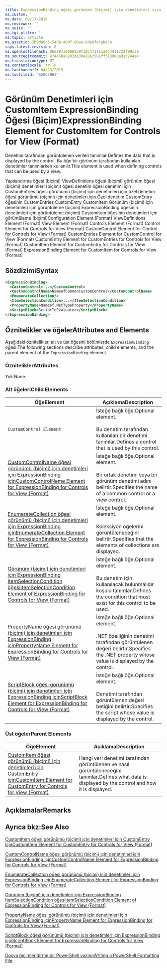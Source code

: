 ```yaml
---
title: ExpressionBinding öğesi görünümü (biçimi) için denetimleri için CustomItem için | Microsoft Docs
ms.custom: ''
ms.date: 09/13/2016
ms.reviewer: ''
ms.suite: ''
ms.tgt_pltfrm: ''
ms.topic: article
ms.assetid: 2b9da6c5-548b-480f-86ae-6de6fecabaca
caps.latest.revision: 8
ms.openlocfilehash: 06089730008839f18c471711a4b4411722f99c38
ms.sourcegitcommit: e7445ba8203da304286c591ff513900ad1c244a4
ms.translationtype: MT
ms.contentlocale: tr-TR
ms.lasthandoff: 04/23/2019
ms.locfileid: "62065963"
---
```

# <a name="expressionbinding-element-for-customitem-for-controls-for-view-format"></a><span data-ttu-id="98f28-102">Görünüm Denetimleri için CustomItem ExpressionBinding Öğesi (Biçim)</span><span class="sxs-lookup"><span data-stu-id="98f28-102">ExpressionBinding Element for CustomItem for Controls for View (Format)</span></span>

<span data-ttu-id="98f28-103">Denetimi tarafından görüntülenen verileri tanımlar.</span><span class="sxs-lookup"><span data-stu-id="98f28-103">Defines the data that is displayed by the control.</span></span> <span data-ttu-id="98f28-104">Bu öğe bir görünüm tarafından kullanılan denetimler tanımlarken kullanılır.</span><span class="sxs-lookup"><span data-stu-id="98f28-104">This element is used when defining controls that can be used by a view.</span></span>

<span data-ttu-id="98f28-105">Yapılandırma öğesi (biçimi) ViewDefinitions öğesi (biçimi) görünüm öğesi (biçimi) denetimleri (biçimi) öğesi denetim öğesi denetimi için CustomEntries öğesi görünümü (biçimi) için denetimleri için özel denetim öğesi görünümü (biçimi) için denetimleri için Özel denetim CustomEntry öğesinin CustomEntries CustomEntry CustomItem Görünüm (biçimi) için denetimleri için görüntüleme (biçimi) ExpressionBinding öğesinin denetimleri için görüntüleme (biçimi) CustomItem öğesinin denetimleri için görüntüleme (biçimi)</span><span class="sxs-lookup"><span data-stu-id="98f28-105">Configuration Element (Format) ViewDefinitions Element (Format) View Element (Format) Controls Element (Format) Control Element for Controls for View (Format) CustomControl Element for Control for Controls for View (Format) CustomEntries Element for CustomControl for View (Format) CustomEntry Element for CustomEntries for Controls for View (Format) CustomItem Element for CustomEntry for Controls for View (Format) ExpressionBinding Element for CustomItem for Controls for View (Format)</span></span>

## <a name="syntax"></a><span data-ttu-id="98f28-106">Sözdizimi</span><span class="sxs-lookup"><span data-stu-id="98f28-106">Syntax</span></span>

```xml
<ExpressionBinding>
  <CustomControl>...</CustomControl>
  <CustomControlName>NameofCommonCustomControl</CustomControlName>
  <EnumerateCollection/>
  <ItemSelectionCondition>...</ItemSelectionCondition>
  <PropertyName>Nameof.NetTypeProperty</PropertyName>
  <ScriptBlock>ScriptToEvaluate></ScriptBlock>
</ExpressionBinding>
```

## <a name="attributes-and-elements"></a><span data-ttu-id="98f28-107">Öznitelikler ve öğeler</span><span class="sxs-lookup"><span data-stu-id="98f28-107">Attributes and Elements</span></span>

<span data-ttu-id="98f28-108">Aşağıdaki öznitelikler, alt ve üst öğesini bölümlerde `ExpressionBinding` öğesi.</span><span class="sxs-lookup"><span data-stu-id="98f28-108">The following sections describe attributes, child elements, and the parent element of the `ExpressionBinding` element.</span></span>

### <a name="attributes"></a><span data-ttu-id="98f28-109">Öznitelikler</span><span class="sxs-lookup"><span data-stu-id="98f28-109">Attributes</span></span>

<span data-ttu-id="98f28-110">Yok.</span><span class="sxs-lookup"><span data-stu-id="98f28-110">None.</span></span>

### <a name="child-elements"></a><span data-ttu-id="98f28-111">Alt öğeleri</span><span class="sxs-lookup"><span data-stu-id="98f28-111">Child Elements</span></span>

|<span data-ttu-id="98f28-112">Öğe</span><span class="sxs-lookup"><span data-stu-id="98f28-112">Element</span></span>|<span data-ttu-id="98f28-113">Açıklama</span><span class="sxs-lookup"><span data-stu-id="98f28-113">Description</span></span>|
|-------------|-----------------|
|`CustomControl Element`|<span data-ttu-id="98f28-114">İsteğe bağlı öğe.</span><span class="sxs-lookup"><span data-stu-id="98f28-114">Optional element.</span></span><br /><br /> <span data-ttu-id="98f28-115">Bu denetim tarafından kullanılan bir denetimi tanımlar.</span><span class="sxs-lookup"><span data-stu-id="98f28-115">Defines a control that is used by this control.</span></span>|
|[<span data-ttu-id="98f28-116">CustomControlName öğesi görünümü (biçimi) için denetimleri için ExpressionBinding için</span><span class="sxs-lookup"><span data-stu-id="98f28-116">CustomControlName Element for ExpressionBinding for Controls for View (Format)</span></span>](./customcontrolname-element-for-expressionbinding-for-controls-for-view-format.md)|<span data-ttu-id="98f28-117">İsteğe bağlı öğe.</span><span class="sxs-lookup"><span data-stu-id="98f28-117">Optional element.</span></span><br /><br /> <span data-ttu-id="98f28-118">Bir ortak denetimi veya bir görünüm denetimi adını belirtir.</span><span class="sxs-lookup"><span data-stu-id="98f28-118">Specifies the name of a common control or a view control.</span></span>|
|[<span data-ttu-id="98f28-119">EnumerateCollection öğesi görünümü (biçimi) için denetimleri için ExpressionBinding için</span><span class="sxs-lookup"><span data-stu-id="98f28-119">EnumerateCollection Element for ExpressionBinding for Controls for View (Format)</span></span>](./enumeratecollection-element-for-expressionbinding-for-controls-for-view-format.md)|<span data-ttu-id="98f28-120">İsteğe bağlı öğe.</span><span class="sxs-lookup"><span data-stu-id="98f28-120">Optional element.</span></span><br /><br /> <span data-ttu-id="98f28-121">Koleksiyon öğelerini görüntüleneceğini belirtir.</span><span class="sxs-lookup"><span data-stu-id="98f28-121">Specifies that the elements of collections are displayed.</span></span>|
|[<span data-ttu-id="98f28-122">Görünüm (biçimi) için denetimleri için ExpressionBinding ItemSelectionCondition öğesi</span><span class="sxs-lookup"><span data-stu-id="98f28-122">ItemSelectionCondition Element of ExpressionBinding for Controls for View (Format)</span></span>](./itemselectioncondition-element-for-expressionbinding-for-controls-for-view-format.md)|<span data-ttu-id="98f28-123">İsteğe bağlı öğe.</span><span class="sxs-lookup"><span data-stu-id="98f28-123">Optional element.</span></span><br /><br /> <span data-ttu-id="98f28-124">Bu denetim için kullanılacak bulunmalıdır koşulu tanımlar.</span><span class="sxs-lookup"><span data-stu-id="98f28-124">Defines the condition that must exist for this control to be used.</span></span>|
|[<span data-ttu-id="98f28-125">PropertyName öğesi görünümü (biçimi) için denetimleri için ExpressionBinding için</span><span class="sxs-lookup"><span data-stu-id="98f28-125">PropertyName Element for ExpressionBinding for Controls for View (Format)</span></span>](./propertyname-element-for-expressionbinding-for-controls-for-view-format.md)|<span data-ttu-id="98f28-126">İsteğe bağlı öğe.</span><span class="sxs-lookup"><span data-stu-id="98f28-126">Optional element.</span></span><br /><br /> <span data-ttu-id="98f28-127">.NET özelliğinin denetimi tarafından görüntülenen değeri belirtir.</span><span class="sxs-lookup"><span data-stu-id="98f28-127">Specifies the .NET property whose value is displayed by the control.</span></span>|
|[<span data-ttu-id="98f28-128">ScriptBlock öğesi görünümü (biçimi) için denetimleri için ExpressionBinding için</span><span class="sxs-lookup"><span data-stu-id="98f28-128">ScriptBlock Element for ExpressionBinding for Controls for View (Format)</span></span>](./scriptblock-element-for-expressionbinding-for-controls-for-view-format.md)|<span data-ttu-id="98f28-129">İsteğe bağlı öğe.</span><span class="sxs-lookup"><span data-stu-id="98f28-129">Optional element.</span></span><br /><br /> <span data-ttu-id="98f28-130">Denetimi tarafından görüntülenen değeri betiğini belirtir.</span><span class="sxs-lookup"><span data-stu-id="98f28-130">Specifies the script whose value is displayed by the control.</span></span>|

### <a name="parent-elements"></a><span data-ttu-id="98f28-131">Üst öğeler</span><span class="sxs-lookup"><span data-stu-id="98f28-131">Parent Elements</span></span>

|<span data-ttu-id="98f28-132">Öğe</span><span class="sxs-lookup"><span data-stu-id="98f28-132">Element</span></span>|<span data-ttu-id="98f28-133">Açıklama</span><span class="sxs-lookup"><span data-stu-id="98f28-133">Description</span></span>|
|-------------|-----------------|
|[<span data-ttu-id="98f28-134">CustomItem öğesi görünümü (biçimi) için denetimleri için CustomEntry için</span><span class="sxs-lookup"><span data-stu-id="98f28-134">CustomItem Element for CustomEntry for Controls for View (Format)</span></span>](./customitem-element-for-customentry-for-controls-for-view-format.md)|<span data-ttu-id="98f28-135">Hangi veri denetimi tarafından görüntülenen ve nasıl görüntüleneceğini tanımlar.</span><span class="sxs-lookup"><span data-stu-id="98f28-135">Defines what data is displayed by the control and how it is displayed.</span></span>|

## <a name="remarks"></a><span data-ttu-id="98f28-136">Açıklamalar</span><span class="sxs-lookup"><span data-stu-id="98f28-136">Remarks</span></span>

## <a name="see-also"></a><span data-ttu-id="98f28-137">Ayrıca bkz:</span><span class="sxs-lookup"><span data-stu-id="98f28-137">See Also</span></span>

[<span data-ttu-id="98f28-138">CustomItem öğesi görünümü (biçimi) için denetimleri için CustomEntry için</span><span class="sxs-lookup"><span data-stu-id="98f28-138">CustomItem Element for CustomEntry for Controls for View (Format)</span></span>](./customitem-element-for-customentry-for-controls-for-view-format.md)

[<span data-ttu-id="98f28-139">CustomControlName öğesi görünümü (biçimi) için denetimleri için ExpressionBinding için</span><span class="sxs-lookup"><span data-stu-id="98f28-139">CustomControlName Element for ExpressionBinding for Controls for View (Format)</span></span>](./customcontrolname-element-for-expressionbinding-for-controls-for-view-format.md)

[<span data-ttu-id="98f28-140">EnumerateCollection öğesi görünümü (biçimi) için denetimleri için ExpressionBinding için</span><span class="sxs-lookup"><span data-stu-id="98f28-140">EnumerateCollection Element for ExpressionBinding for Controls for View (Format)</span></span>](./enumeratecollection-element-for-expressionbinding-for-controls-for-view-format.md)

[<span data-ttu-id="98f28-141">Görünüm (biçimi) için denetimleri için ExpressionBinding ItemSelectionCondition öğesi</span><span class="sxs-lookup"><span data-stu-id="98f28-141">ItemSelectionCondition Element of ExpressionBinding for Controls for View (Format)</span></span>](./itemselectioncondition-element-for-expressionbinding-for-controls-for-view-format.md)

[<span data-ttu-id="98f28-142">PropertyName öğesi görünümü (biçimi) için denetimleri için ExpressionBinding için</span><span class="sxs-lookup"><span data-stu-id="98f28-142">PropertyName Element for ExpressionBinding for Controls for View (Format)</span></span>](./propertyname-element-for-expressionbinding-for-controls-for-view-format.md)

[<span data-ttu-id="98f28-143">ScriptBlock öğesi görünümü (biçimi) için denetimleri için ExpressionBinding için</span><span class="sxs-lookup"><span data-stu-id="98f28-143">ScriptBlock Element for ExpressionBinding for Controls for View (Format)</span></span>](./scriptblock-element-for-expressionbinding-for-controls-for-view-format.md)

[<span data-ttu-id="98f28-144">Dosya biçimlendirme bir PowerShell yazma</span><span class="sxs-lookup"><span data-stu-id="98f28-144">Writing a PowerShell Formatting File</span></span>](./writing-a-powershell-formatting-file.md)
